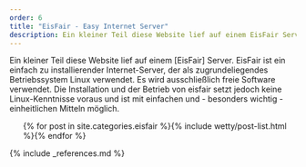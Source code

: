 ```yaml
---
order: 6
title: "EisFair - Easy Internet Server"
description: Ein kleiner Teil diese Website lief auf einem EisFair Server.
--- 
```

Ein kleiner Teil diese Website lief auf einem [EisFair] Server.
EisFair ist ein einfach zu installierender Internet-Server, der als zugrundeliegendes Betriebssystem Linux verwendet. Es wird ausschließlich freie Software verwendet. Die Installation und der Betrieb von eisfair setzt jedoch keine Linux-Kenntnisse voraus und ist mit einfachen und - besonders wichtig - einheitlichen Mitteln möglich.

<ul class="post-list">{% for post in site.categories.eisfair %}{% include wetty/post-list.html %}{% endfor %}</ul>

<!--
##System Info
<iframe title="Eisfair Status" src="{{ site.url }}/loading.html" data-src="http://www.thomas-wetterer.de/SysInfo/index.php?template=aq" width="100%" height="864" class="lazyload"> </iframe>

##Temperatur

###Letzten 24 Stunden
{% include wetty/image.html class="center" path="http://www.thomas-wetterer.de/eistemp/graph/day3.png" width=715 height=279 %}

###Letzten 7 Tage
{% include wetty/image.html class="center" path="http://www.thomas-wetterer.de/eistemp/graph/week3.png" width=715 height=279 %}

###Letztes Jahr
{% include wetty/image.html class="center" path="http://www.thomas-wetterer.de/eistemp/graph/year3.png" width=715 height=279 %}
-->

{% include _references.md %}